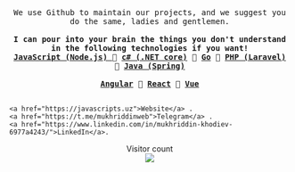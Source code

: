 <p align="center">
  <samp>
    We use Github to maintain our projects, and we suggest you do the same, ladies and gentlemen. <br/>
    <br/>
    <strong>I can pour into your brain the things you don't understand in the following technologies if you want!</strong>
     <br/>
    <strong><a href="https://javascripts.uz">JavaScript (Node.js) </a></strong> 🔹 <strong><a href="https://[javascripts.uz](https://learn.microsoft.com/en-us/dotnet/csharp/)">c# (.NET core)</a></strong> 🔹 <strong><a href="https://go.dev">Go</a></strong> 🔹 <strong><a href="https://php.net"> PHP (Laravel)</a></strong> 🔹 <strong><a href="https://java.com">Java (Spring)</a></strong>
    <br/> </br>
    <strong> <a href="https://angular.io">Angular</a></strong> 🔸 <strong> <a href="https://react.dev">React</a></strong>  🔸 <strong><a href="https://vuejs.org">Vue</a></strong> 
    <br/>
    <br/>
    
    <a href="https://javascripts.uz">Website</a> .
    <a href="https://t.me/mukhriddinweb">Telegram</a> .
    <a href="https://www.linkedin.com/in/mukhriddin-khodiev-6977a4243/">LinkedIn</a>.
  </samp>
</p>







<p align="center"> 
  Visitor count<br>
  <img src="https://profile-counter.glitch.me/mukhriddin-dev/count.svg" />
</p>
